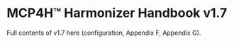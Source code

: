 # MCP4H™ Harmonizer Handbook v1.7

Full contents of v1.7 here (configuration, Appendix F, Appendix G).